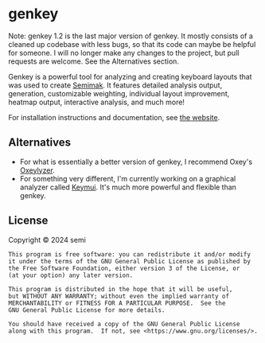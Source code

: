 # genkey
Note: genkey 1.2 is the last major version of genkey. It mostly consists of a cleaned up codebase with less bugs, so that its code can maybe be helpful for someone. I will no longer make any changes to the project, but pull requests are welcome. See the Alternatives section.

Genkey is a powerful tool for analyzing and creating keyboard layouts that was used to create [Semimak](https://semilin.github.io/pages/semimak.html). It features detailed analysis output, generation, customizable weighting, individual layout improvement, heatmap output, interactive analysis, and much more! 

For installation instructions and documentation, see [the website](https://semilin.github.io/pages/genkey.html).

## Alternatives
- For what is essentially a better version of genkey, I recommend Oxey's [Oxeylyzer](https://github.com/o-x-e-y/oxeylyzer).
- For something very different, I'm currently working on a graphical analyzer called [Keymui](https://github.com/semilin/). It's much more powerful and flexible than genkey.

## License
Copyright © 2024 semi

    This program is free software: you can redistribute it and/or modify
    it under the terms of the GNU General Public License as published by
    the Free Software Foundation, either version 3 of the License, or
    (at your option) any later version.

    This program is distributed in the hope that it will be useful,
    but WITHOUT ANY WARRANTY; without even the implied warranty of
    MERCHANTABILITY or FITNESS FOR A PARTICULAR PURPOSE.  See the
    GNU General Public License for more details.

    You should have received a copy of the GNU General Public License
    along with this program.  If not, see <https://www.gnu.org/licenses/>.
